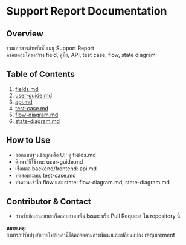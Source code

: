 # Support Report Documentation

## Overview
รวมเอกสารสำหรับซับเมนู Support Report  
ครอบคลุมโครงสร้าง field, คู่มือ, API, test case, flow, state diagram

## Table of Contents
1. [fields.md](./fields.md)
2. [user-guide.md](./user-guide.md)
3. [api.md](./api.md)
4. [test-case.md](./test-case.md)
5. [flow-diagram.md](./flow-diagram.md)
6. [state-diagram.md](./state-diagram.md)

## How to Use
- ออกแบบฐานข้อมูลหรือ UI: ดู fields.md
- ศึกษาวิธีใช้งาน: user-guide.md
- เชื่อมต่อ backend/frontend: api.md
- ทดสอบระบบ: test-case.md
- ทำความเข้าใจ flow และ state: flow-diagram.md, state-diagram.md

## Contributor & Contact
- สำหรับข้อเสนอแนะหรือสอบถาม เพิ่ม Issue หรือ Pull Request ใน repository นี้

**หมายเหตุ:**  
สามารถปรับปรุง/ขยายไฟล์เหล่านี้ได้ตลอดตามการพัฒนาและเปลี่ยนแปลง requirement
